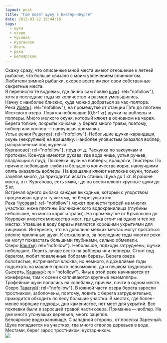 ```yaml
---
layout: post
title: "Где ловят щуку в Екатеринбурге"
date: 2013-03-22 16:44:16
tags:
  - щука
  - озеро
  - Чусовая
  - Курганово
  - Исеть
  - река
  - Белоярское
---
```

Скажу сразу, что описанные мной места имеют отношение к летней рыбалке,
что больше связано с моим увлечением спиннингом. Любители зимней
рыбалки, скорее всего имеют свои собственные секретные места.  
Я перечислю те водоемы, где лично сам ловлю [щук][1]{: rel="nofollow"},
хотя в последние годы их количество и размер уменьшились.  
Начну с наиболее близких, куда можно добраться за час-полтора.  
Река [Исеть][2]{: rel="nofollow"}, на промежутке от станции Гать до
плотины Исетского озера. Ловятся небольшие (0,5-1 кг) щучки на воблеры и
попперы. Много мелкого окуня, который клюет в основном на червя. Берега
топкие, покрыты кочками, у берега много травы, поэтому, воблер или
поппер — наилучшая приманка.  
Устье речки [Решетка][3]{: rel="nofollow"}. Небольшие щучки-карандаши,
окунь (некрупный) на вращалку. Наиболее уловистым оказался воблер,
раскрашенный под щуренка.  
[Курганово][4]{: rel="nofollow"}, пруд от д. Раскуиха по закоулкам и
протокам. Кое-где имеются рукава, где вода чище, устья ручьев, впадающих
в пруд. Поклевки щуки на воблеры, вращалки, твистеры. По причине
небольших глубин и большого количества коряг, наилучшими опять оказались
воблеры. На вращалки клюют неплохие окуни, только зацепов много, да
приходится искать стайки. Щука до 1 кг. В районе моста, в п. Курганово,
есть ямки, где по осени клюют крупные щуки до 5 кг.  
Встречал одного рыбака каждые выходные, который с упорством процеживал
одну и ту же яму, не безрезультатно.  
Река [Чусовая][5]{: rel="nofollow"} может принести трофей на многих
участках: ниже плотины Волчихинского водохранилища (глубины небольшие,
но много коряг и травы). На промежутке от Крылосово до Коуровки имеется
множество мест, где щука стоит на одних и тех же местах. Упавшие в воду
березы являются хорошими укрытиями для хищников. Интересно, что на
довольно мелких местах могут прятаться вполне приличные щуки. К
сожалению, за последние годы многие реки не могут похвастать большими
глубинами, сильно обмелели.  
Озеро [Вашты][6]{: rel="nofollow"}. Небольшое, подходы затруднены, щучки
небольшие. Ловить лучше всего на воблеры или попперы. Стоит под берегом,
любит поваленные бобрами березы. Берега озера болотистые, встречается
клюква, но немного, в дождливые годы подъехать на машине просто
невозможно, да и пешком трудновато.  
Сысерть, [Кашино][7]{: rel="nofollow"}. Ямы в этой реке начинаются от
конефермы, там к осени скапливаются крупные экземпляры. Трофейные щуки
попались на колебалку, причем, почти в одном месте.  
Озеро [Таватуй][8]{: rel="nofollow"}. В южной части озера берега заросли
тростником, заболочены, поэтому, ловить с берега затруднительно,
приходится обходить по лесу большие участки. В местах, где более-менее
хорошие подходы, дно каменистое, нет мест для укрытий. Все поклевки были
в заросшей травой части озера. Приманка — воблер. На дне много утонувших
деревьев, много зацепов.  
Белоярское водохранилище. С западной стороны, от поселка Заречный. Щука
попадается на участках, где много стволов деревьев в воде. Местами,
берег зарос тростником, кустарником.   
![](http://fishingguru.ru/uploads/images/00/00/01/2013/03/22/8e53fd.jpg)



[1]: http://fishingguru.ru/blog/Ribalka_dlia_vseh/14.html
[2]: http://fishingguru.ru/blog/Ribalka_dlia_vseh/22.html
[3]: http://fishingguru.ru/blog/Ribalka_dlia_vseh/10.html
[4]: http://fishingguru.ru/blog/Ribalka_dlia_vseh/3.html
[5]: http://fishingguru.ru/blog/Ribalka_dlia_vseh/7.html
[6]: http://fishingguru.ru/blog/Ribalka_dlia_vseh/149.html
[7]: http://fishingguru.ru/blog/Ribalka_dlia_vseh/39.html
[8]: http://fishingguru.ru/blog/Ribalka_dlia_vseh/31.html
